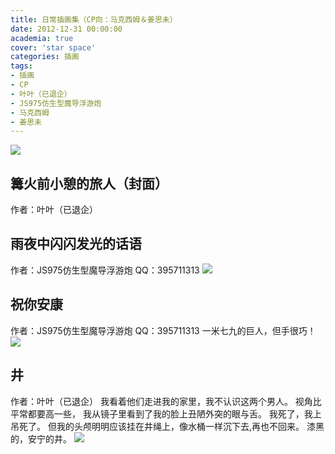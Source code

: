 ```yaml
---
title: 日常插画集（CP向：马克西姆＆姜思未）
date: 2012-12-31 00:00:00
academia: true
cover: 'star space'
categories: 插画
tags: 
- 插画
- CP
- 叶叶（已退企）
- JS975仿生型魔导浮游炮
- 马克西姆
- 姜思未
---
```

![  ](https://twothousand2017.github.io/images/日常插画多人/篝火小憩.jpg)
<!--more-->

## 篝火前小憩的旅人（封面）

作者：叶叶（已退企）

## 雨夜中闪闪发光的话语

作者：JS975仿生型魔导浮游炮
QQ：395711313
![  ](https://twothousand2017.github.io/images/日常插画多人/雨夜中闪闪发光的话语.jpg)

## 祝你安康

作者：JS975仿生型魔导浮游炮
QQ：395711313
一米七九的巨人，但手很巧！
![  ](https://twothousand2017.github.io/images/日常插画多人/祝你安康.jpg)

## 井

作者：叶叶（已退企）
我看着他们走进我的家里，我不认识这两个男人。
视角比平常都要高一些， 我从镜子里看到了我的脸上丑陋外突的眼与舌。
我死了，我上吊死了。
但我的头颅明明应该挂在井绳上，像水桶一样沉下去,再也不回来。
漆黑的，安宁的井。
 ![  ](https://twothousand2017.github.io/images/日常插画多人/井.jpg)
